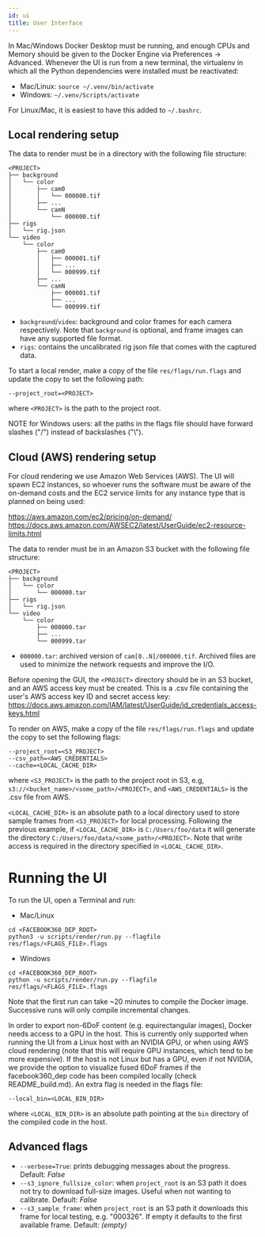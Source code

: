```yaml
---
id: ui
title: User Interface
---
```


In Mac/Windows Docker Desktop must be running, and enough CPUs and Memory should be given to the Docker Engine via Preferences -> Advanced.
Whenever the UI is run from a new terminal, the virtualenv in which all the Python dependencies were installed must be reactivated:

- Mac/Linux: `source ~/.venv/bin/activate`
- Windows: `~/.venv/Scripts/activate`

For Linux/Mac, it is easiest to have this added to `~/.bashrc`.

## Local rendering setup

The data to render must be in a directory with the following file structure:
```
<PROJECT>
├── background
│   └── color
│       ├── cam0
│       │   └── 000000.tif
│       ├── ...
│       └── camN
│           └── 000000.tif
├── rigs
│   └── rig.json
└── video
    └── color
        ├── cam0
        │   ├── 000001.tif
        │   ├── ...
        │   └── 000999.tif
        ├── ...
        └── camN
            ├── 000001.tif
            ├── ...
            └── 000999.tif
```
- `background`/`video`: background and color frames for each camera respectively. Note that `background` is optional, and frame images can have any supported file format.
- `rigs`: contains the uncalibrated rig json file that comes with the captured data.

To start a local render, make a copy of the file `res/flags/run.flags` and update the copy to set the following path:
~~~~
--project_root=<PROJECT>
~~~~
where `<PROJECT>` is the path to the project root.

NOTE for Windows users: all the paths in the flags file should have forward slashes ("/") instead of backslashes ("\\").


## Cloud (AWS) rendering setup

For cloud rendering we use Amazon Web Services (AWS). The UI will spawn EC2 instances, so whoever runs the software must be aware of the on-demand costs and the EC2 service limits for any instance type that is planned on being used:

https://aws.amazon.com/ec2/pricing/on-demand/
https://docs.aws.amazon.com/AWSEC2/latest/UserGuide/ec2-resource-limits.html


The data to render must be in an Amazon S3 bucket with the following file structure:
```
<PROJECT>
├── background
│   └── color
│       └── 000000.tar
├── rigs
│   └── rig.json
└── video
    └── color
        ├── 000000.tar
        ├── ...
        └── 000999.tar
```
- `000000.tar`: archived version of `cam[0..N]/000000.tif`. Archived files are used to minimize the network requests and improve the I/O.


Before opening the GUI, the `<PROJECT>` directory should be in an S3 bucket, and an AWS access key must be created.
This is a .csv file containing the user's AWS access key ID and secret access key:
https://docs.aws.amazon.com/IAM/latest/UserGuide/id_credentials_access-keys.html

To render on AWS, make a copy of the file `res/flags/run.flags` and update the copy to set the following flags:
~~~~
--project_root=<S3_PROJECT>
--csv_path=<AWS_CREDENTIALS>
--cache=<LOCAL_CACHE_DIR>
~~~~
where `<S3_PROJECT>` is the path to the project root in S3, e.g, `s3://<bucket_name>/<some_path>/<PROJECT>`, and `<AWS_CREDENTIALS>` is the .csv file from AWS.

`<LOCAL_CACHE_DIR>` is an absolute path to a local directory used to store sample frames from `<S3_PROJECT>` for local processing. Following the previous example, if `<LOCAL_CACHE_DIR>` is `C:/Users/foo/data` it will generate the directory `C:/Users/foo/data/<some_path>/<PROJECT>`. Note that write access is required in
the directory specified in `<LOCAL_CACHE_DIR>`.

# Running the UI
To run the UI, open a Terminal and run:

- Mac/Linux
~~~~
cd <FACEBOOK360_DEP_ROOT>
python3 -u scripts/render/run.py --flagfile res/flags/<FLAGS_FILE>.flags
~~~~

- Windows
~~~~
cd <FACEBOOK360_DEP_ROOT>
python -u scripts/render/run.py --flagfile res/flags/<FLAGS_FILE>.flags
~~~~

Note that the first run can take ~20 minutes to compile the Docker image. Successive runs will only compile incremental changes.

In order to export non-6DoF content (e.g. equirectangular images), Docker needs access to a GPU in the host. This is currently only supported when running the UI from a Linux host with an NVIDIA GPU, or when using AWS cloud rendering (note that this will require GPU instances, which tend to be more expensive).
If the host is not Linux but has a GPU, even if not NVIDIA, we provide the option to visualize fused 6DoF frames if the facebook360_dep code has been compiled locally (check README_build.md).
An extra flag is needed in the flags file:
~~~~
--local_bin=<LOCAL_BIN_DIR>
~~~~
where `<LOCAL_BIN_DIR>` is an absolute path pointing at the `bin` directory of the compiled code in the host.


## Advanced flags
- `--verbose=True`: prints debugging messages about the progress. Default: *False*
- `--s3_ignore_fullsize_color`: when `project_root` is an S3 path it does not try to download full-size images. Useful when not wanting to calibrate. Default: *False*
- `--s3_sample_frame`: when `project_root` is an S3 path it downloads this frame for local testing, e.g. "000326". If empty it defaults to the first available frame. Default: *(empty)*
